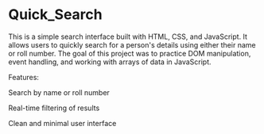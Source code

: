 # Quick_Search

This is a simple search interface built with HTML, CSS, and JavaScript. It allows users to quickly search for a person's details using either their name or roll number. The goal of this project was to practice DOM manipulation, event handling, and working with arrays of data in JavaScript.

Features:

Search by name or roll number

Real-time filtering of results

Clean and minimal user interface
